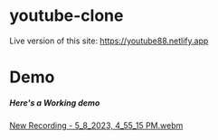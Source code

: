 # youtube-clone




Live version of this site: https://youtube88.netlify.app

# Demo

##### Here's a Working demo
[New Recording - 5_8_2023, 4_55_15 PM.webm](https://user-images.githubusercontent.com/97788837/236807757-6f314f53-071c-4d97-b6b3-754cdcdd6314.webm)
